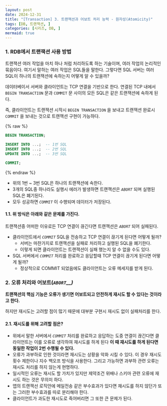 ```yaml
---
layout: post
date: 2024-12-31
title: "[Transaction] 3. 트랜잭션과 어보트 처리 능력 - 원자성(Atomicity)"
tags: [DB, 트랜잭션, ]
categories: [시리즈, DB, ]
mermaid: true
---
```




### 1. RDB에서 트랜잭션 사용 방법


트랜잭션 여러 작업을 마치 하나 처럼 처리하도록 하는 기술이며, 여러 작업의 논리적인 묶음이다. 여기서 말하는 여러 작업은 SQL들을 말한다. 그렇다면 SQL 서버는 여러 SQL이 하나의 트랜잭션에 속하는지 어떻게 알 수 있을까?


데이터베이서 서버와 클라이언트는 TCP 연결을 기반으로 한다. 연결된 TCP 내에서 `BEGIN TRANSACTION` 문과 `COMMIT` 문 사이의 모든 SQL은 같은 트랜잭션에 속하게 된다.


즉, 클라이언트는 트랜잭션 시작시 `BEGIN TRANSACTION` 을 보내고 트랜잭션 완료시 `COMMIT` 을 보내는 것으로 트랜잭션 구현이 가능하다.



{% raw %}
```sql
BEGIN TRANSACTION;

INSERT INTO ...;  -- 1번 SQL
INSERT INTO ...;  -- 2번 SQL
UPDATE INTO ...;  -- 3번 SQL

COMMIT;
```
{% endraw %}


- 위의 1번 ~ 3번 SQL은 하나의 트랜잭션에 속한다.
- 3개의 SQL중 하나라도 실행시 에러가 발생하면 트랜잭션은 _`ABORT`_ 되며 실행된 SQL은 폐기된다.
- 모두 성공하면 _`COMMIT`_ 이 수행되며 데이터가 저장된다.


#### 1.1. 위 방식은 아래와 같은 문제를 가진다.


트랜잭션중 어떠한 이유로든 TCP 연결이 끊긴다면 트랜잭션은 _`ABORT`_ 되어 실패된다.

- 클라이언트에서 _`COMMIT`_ SQL을 전송하고 TCP 연결이 끊기게 된다면 어떻게 될까?
	- 서버는 마찬가지로 트랜잭션을 실패로 처리하고 실행된 SQL을 폐기한다.
	- 이렇게 되면 클라이언트는 트랜잭션이 실패 했는지 알 수 없을 수도 있다.
- SQL 서버에서 _`COMMIT`_ 처리를 완료하고 응답할때 TCP 연결이 끊기게 된다면 어떻게 될까?
	- 정상적으로 COMMIT 되었음에도 클라이언트는 오류 메세지를 받게 된다.


### 2. 오류 처리와 어보트(_`ABORT`__)_


**트랜잭션의 핵심 기능은 오류가 생기면 어보트되고 안전하게 재시도 할 수 있다는 것이라고 한다.** 


하지만 재시도는 고려할 점이 많기 때문에 대부분 구현시 재시도 없이 실패처리를 한다.



#### 2.1. 재시도를 위해 고려할 점은?

- 위에서 말한 서버에서 _`COMMIT`_ 처리를 완료하고 응답하는 도중 연결이 끊긴다면 클라이언트는 이를 오류로 생각하여 재시도를 하게 된다 **이 때 재시도를 하게 된다면 동일한 작업이 2번 수행될 수 있다.**
- 오류가 과부하로 인한 것이라면 재시도는 상황을 악화 시킬 수 있다. 이 경우 재시도 횟수 제한이나 지수 백오프 방식을 사용한다. 그리고 가능하면 과부하 관련 오류는 재시도 처리를 하지 않는게 현명하다.
- 일시적인 오류는 재시도 할 가치가 있지만 제약조건 위배나 스키마 관련 오류에 재시도 하는 것은 무의미 하다.
- 앱의 트랜잭선 로직안에 메일전송 같은 부수효과가 있다면 재시도를 하지 않던가 또는 그러한 부수효과를 따로 분리해야 한다.
- 클라이언트가 과도한 재시도로 죽어버리면 그 또한 큰 문제가 된다.
